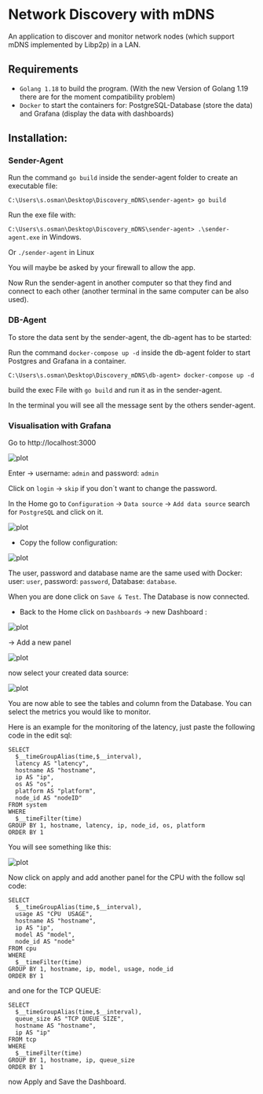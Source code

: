 # Network Discovery with mDNS
An application to discover and monitor network nodes (which support mDNS implemented by Libp2p) in a LAN.

## Requirements

* `Golang 1.18` to build the program. (With the new Version of Golang 1.19 there are for the moment compatibility problem)
* `Docker` to start the containers for: PostgreSQL-Database (store the data) and Grafana (display the data with dashboards)

## Installation:

### Sender-Agent
Run the command ``go build`` inside the sender-agent folder to create an executable file:

``C:\Users\s.osman\Desktop\Discovery_mDNS\sender-agent> go build``

Run the exe file with:

``C:\Users\s.osman\Desktop\Discovery_mDNS\sender-agent> .\sender-agent.exe`` in Windows.

Or ``./sender-agent`` in Linux

You will maybe be asked by your firewall to allow the app.

Now Run the sender-agent in another computer so that they find and connect to each other (another terminal in the same computer can be also used).


### DB-Agent

To store the data sent by the sender-agent, the db-agent has to be started:

Run the command ``docker-compose up -d`` inside the db-agent folder to start Postgres and Grafana in a container.

``C:\Users\s.osman\Desktop\Discovery_mDNS\db-agent> docker-compose up -d``

build the exec File with ``go build`` and run it as in the sender-agent.

In the terminal you will see all the message sent by the others sender-agent. 

### Visualisation with Grafana

Go to http://localhost:3000

![plot](./docu_pictures/grafana.png)

Enter ->  username: ``admin`` and password: ``admin``

Click on ``login`` -> ``skip`` if you don´t want to change the password.

In the Home go to ``Configuration`` -> ``Data source`` -> ``Add data source`` search for ``PostgreSQL`` and click on it.

![plot](./docu_pictures/postgres.png)

* Copy the follow configuration:

![plot](./docu_pictures/postgres_config.png)

The user, password and database name are the same used with Docker:
user: ``user``, password: ``password``, Database: `database`.

When you are done click on ``Save & Test``. The Database is now connected. 

* Back to the Home click on ``Dashboards`` -> new Dashboard :

![plot](./docu_pictures/dashboard_new.png)

-> Add a new panel

![plot](./docu_pictures/addpanel.png)

now select your created data source:

![plot](./docu_pictures/edit_sql.png)

You are now able to see the tables and column from the Database. You can select the metrics you would like to monitor.

Here is an example for the monitoring of the latency, just paste the following code in the edit sql:

```
SELECT
  $__timeGroupAlias(time,$__interval),
  latency AS "latency",
  hostname AS "hostname",
  ip AS "ip",
  os AS "os",
  platform AS "platform",
  node_id AS "nodeID"
FROM system
WHERE
  $__timeFilter(time)
GROUP BY 1, hostname, latency, ip, node_id, os, platform
ORDER BY 1
```

You will see something like this:

![plot](./docu_pictures/latency.png)

Now click on apply and add another panel for the CPU with the follow sql code:

```
SELECT
  $__timeGroupAlias(time,$__interval),
  usage AS "CPU  USAGE",
  hostname AS "hostname",
  ip AS "ip",
  model AS "model",
  node_id AS "node"
FROM cpu
WHERE
  $__timeFilter(time)
GROUP BY 1, hostname, ip, model, usage, node_id
ORDER BY 1
```

and one for the TCP QUEUE:

```
SELECT
  $__timeGroupAlias(time,$__interval),
  queue_size AS "TCP QUEUE SIZE",
  hostname AS "hostname",
  ip AS "ip"
FROM tcp
WHERE
  $__timeFilter(time)
GROUP BY 1, hostname, ip, queue_size
ORDER BY 1
```

now Apply and Save the Dashboard.